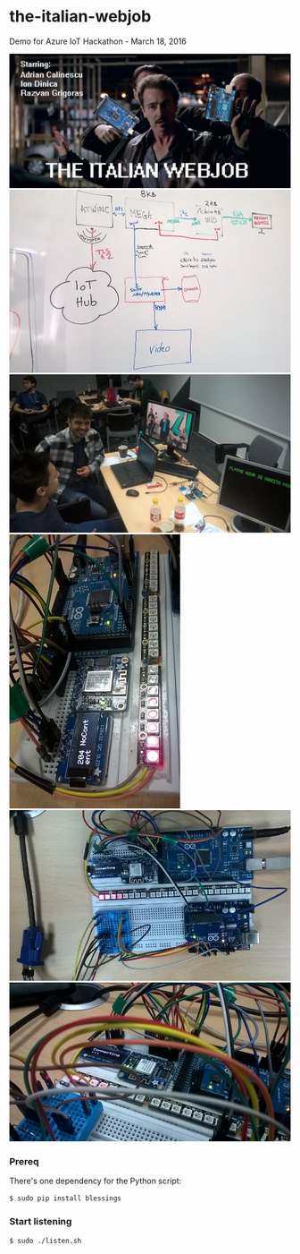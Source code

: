 # the-italian-webjob
Demo for Azure IoT Hackathon - March 18, 2016

![job](https://raw.githubusercontent.com/snobu/the-italian-webjob/master/ITALIAN.jpg "")
![diagram](https://raw.githubusercontent.com/snobu/the-italian-webjob/master/diagram.png "")
![setup](https://raw.githubusercontent.com/snobu/the-italian-webjob/master/setup.jpg "")
![contraption1](https://raw.githubusercontent.com/snobu/the-italian-webjob/master/contraption1.jpg "")
![contraption2](https://raw.githubusercontent.com/snobu/the-italian-webjob/master/contraption2.jpg "")
![contraption3](https://raw.githubusercontent.com/snobu/the-italian-webjob/master/contraption3.jpg "")

### Prereq

There's one dependency for the Python script:

```bash
$ sudo pip install blessings
```

### Start listening
```bash
$ sudo ./listen.sh
```
